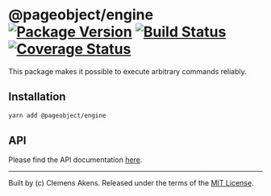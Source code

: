 # @pageobject/engine [![Package Version][badge-npm-image]][badge-npm-link] [![Build Status][badge-travis-image]][badge-travis-link] [![Coverage Status][badge-coveralls-image]][badge-coveralls-link]

This package makes it possible to execute arbitrary commands reliably.

## Installation

```sh
yarn add @pageobject/engine
```

## API

Please find the API documentation [here][repo-api-engine].

---

Built by (c) Clemens Akens. Released under the terms of the [MIT License][repo-license].

[badge-coveralls-image]: https://coveralls.io/repos/github/clebert/pageobject/badge.svg?branch=master
[badge-coveralls-link]: https://coveralls.io/github/clebert/pageobject?branch=master
[badge-npm-image]: https://img.shields.io/npm/v/@pageobject/engine.svg
[badge-npm-link]: https://yarnpkg.com/en/package/@pageobject/engine
[badge-travis-image]: https://travis-ci.org/clebert/pageobject.svg?branch=master
[badge-travis-link]: https://travis-ci.org/clebert/pageobject
[repo-api-engine]: https://pageobject.js.org/api/engine/
[repo-license]: https://github.com/clebert/pageobject/blob/master/LICENSE
